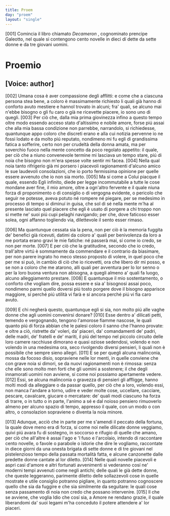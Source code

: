 ```yaml
---
title: Proem
day: "proem"
layout: "single"
---
```

<div>
 <argument>
  <p>
   <a name="p99990001">
    [001]
   </a>
   Comincia il libro chiamato
   <i>
    Decameron
   </i>
   , cognominato prencipe Galeotto, nel quale si contengono cento novelle in dieci d&iacute; dette da sette donne e da tre giovani uomini.
  </p>
 </argument>
</div>
<div id="proem" who="author">
 <h1>
  Proemio
 </h1>
 <p>
  <h2>
   [Voice: author]
  </h2>
 </p>
 <p>
  <a name="p99990002">
   [002]
  </a>
  Umana cosa &egrave; aver compassione degli afflitti: e come che a ciascuna persona stea bene, a coloro &egrave; massimamente richiesto li quali gi&agrave; hanno di conforto avuto mestiere e hannol trovato in alcuni; fra' quali, se alcuno mai n'ebbe bisogno o gli fu caro o gi&agrave; ne ricevette piacere, io sono uno di quegli.
  <a name="p99990003">
   [003]
  </a>
  Per ci&ograve; che, dalla mia prima giovinezza infino a questo tempo oltre modo essendo acceso stato d'altissimo e nobile amore, forse pi&uacute; assai che alla mia bassa condizione non parrebbe, narrandolo, si richiedesse, quantunque appo coloro che discreti erano e alla cui notizia pervenne io ne fossi lodato e da molto pi&uacute; reputato, nondimeno mi fu egli di grandissima fatica a sofferire, certo non per crudelt&agrave; della donna amata, ma per soverchio fuoco nella mente concetto da poco regolato appetito: il quale, per ci&ograve; che a niuno convenevole termine mi lasciava un tempo stare, pi&uacute; di noia che bisogno non m'era spesse volte sentir mi facea.
  <a name="p99990004">
   [004]
  </a>
  Nella qual noia tanto rifrigerio gi&agrave; mi porsero i piacevoli ragionamenti d'alcuno amico le sue laudevoli consolazioni, che io porto fermissima opinione per quelle essere avvenuto che io non sia morto.
  <a name="p99990005">
   [005]
  </a>
  Ma s&iacute; come a Colui piacque il quale, essendo Egli infinito, diede per legge incommutabile a tutte le cose mondane aver fine, il mio amore, oltre a ogn'altro fervente e il quale niuna forza di proponimento o di consiglio o di vergogna evidente, o pericolo che seguir ne potesse, aveva potuto n&eacute; rompere n&eacute; piegare, per se medesimo in processo di tempo si diminu&iacute; in guisa, che sol di s&eacute; nella mente m'ha al presente lasciato quel piacere che egli &egrave; usato di porgere a chi troppo non si mette ne' suoi pi&uacute; cupi pelaghi navigando; per che, dove faticoso esser solea, ogni affanno togliendo via, dilettevole il sento esser rimaso.
 </p>
 <p>
  <a name="p99990006">
   [006]
  </a>
  Ma quantunque cessata sia la pena, non per ci&ograve; &egrave; la memoria fuggita de' benefici gi&agrave; ricevuti, datimi da coloro a' quali per benivolenza da loro a me portata erano gravi le mie fatiche: n&eacute; passer&agrave; mai, s&iacute; come io credo, se non per morte.
  <a name="p99990007">
   [007]
  </a>
  E per ci&ograve; che la gratitudine, secondo che io credo, trall'altre virt&uacute; &egrave; sommamente da commendare e il contrario da biasimare, per non parere ingrato ho meco stesso proposto di volere, in quel poco che per me si pu&ograve;, in cambio di ci&ograve; che io ricevetti, ora che libero dir mi posso, e se non a coloro che me atarono, alli quali per avventura per lo lor senno o per la loro buona ventura non abisogna, a quegli almeno a' quali fa luogo, alcuno alleggiamento prestare.
  <a name="p99990008">
   [008]
  </a>
  E quantunque il mio sostentamento, o conforto che vogliam dire, possa essere e sia a' bisognosi assai poco, nondimeno parmi quello doversi pi&uacute; tosto porgere dove il bisogno apparisce maggiore, s&iacute; perch&eacute; pi&uacute; utilit&agrave; vi far&agrave; e s&iacute; ancora perch&eacute; pi&uacute; vi fia caro avuto.
 </p>
 <p>
  <a name="p99990009">
   [009]
  </a>
  E chi negher&agrave; questo, quantunque egli si sia, non molto pi&uacute; alle vaghe donne che agli uomini convenirsi donare?
  <a name="p99990010">
   [010]
  </a>
  Esse dentro a' dilicati petti, temendo e vergognando, tengono l'amorose fiamme nascose, le quali quanto pi&uacute; di forza abbian che le palesi coloro il sanno che l'hanno provate: e oltre a ci&ograve;, ristrette da' voleri, da' piaceri, da' comandamenti de' padri, delle madri, de' fratelli e de' mariti, il pi&uacute; del tempo nel piccolo circuito delle loro camere racchiuse dimorano e quasi oziose sedendosi, volendo e non volendo in una medesima ora, seco rivolgendo diversi pensieri, li quali non &egrave; possibile che sempre sieno allegri.
  <a name="p99990011">
   [011]
  </a>
  E se per quegli alcuna malinconia, mossa da focoso disio, sopraviene nelle lor menti, in quelle conviene che con grave noia si dimori, se da nuovi ragionamenti non &egrave; rimossa: senza che elle sono molto men forti che gli uomini a sostenere; il che degli innamorati uomini non avviene, s&iacute; come noi possiamo apertamente vedere.
  <a name="p99990012">
   [012]
  </a>
  Essi, se alcuna malinconia o gravezza di pensieri gli affligge, hanno molti modi da alleggiare o da passar quello, per ci&ograve; che a loro, volendo essi, non manca l'andare a torno, udire e veder molte cose, uccellare, cacciare, pescare, cavalcare, giucare o mercatare: de' quali modi ciascuno ha forza di trarre, o in tutto o in parte, l'animo a s&eacute; e dal noioso pensiero rimuoverlo almeno per alcuno spazio di tempo, appresso il quale, con un modo o con altro, o consolazion sopraviene o diventa la noia minore.
 </p>
 <p>
  <a name="p99990013">
   [013]
  </a>
  Adunque, acci&ograve; che in parte per me s'amendi il peccato della fortuna, la quale dove meno era di forza, s&iacute; come noi nelle dilicate donne veggiamo, quivi pi&uacute; avara fu di sostegno, in soccorso e rifugio di quelle che amano, per ci&ograve; che all'altre &egrave; assai l'ago e 'l fuso e l'arcolaio, intendo di raccontare cento novelle, o favole o parabole o istorie che dire le vogliamo, raccontate in diece giorni da una onesta brigata di sette donne e di tre giovani nel pistelenzioso tempo della passata mortalit&agrave; fatta, e alcune canzonette dalle predette donne cantate al lor diletto.
  <a name="p99990014">
   [014]
  </a>
  Nelle quali novelle piacevoli e aspri casi d'amore e altri fortunati avvenimenti si vederanno cos&iacute; ne' moderni tempi avvenuti come negli antichi; delle quali le gi&agrave; dette donne, che queste leggeranno, parimente diletto delle sollazzevoli cose in quelle mostrate e utile consiglio potranno pigliare, in quanto potranno cognoscere quello che sia da fuggire e che sia similmente da seguitare: le quali cose senza passamento di noia non credo che possano intervenire.
  <a name="p99990015">
   [015]
  </a>
  Il che se avviene, che voglia Idio che cos&iacute; sia, a Amore ne rendano grazie, il quale liberandomi da' suoi legami m'ha conceduto il potere attendere a' lor piaceri.
 </p>
</div>